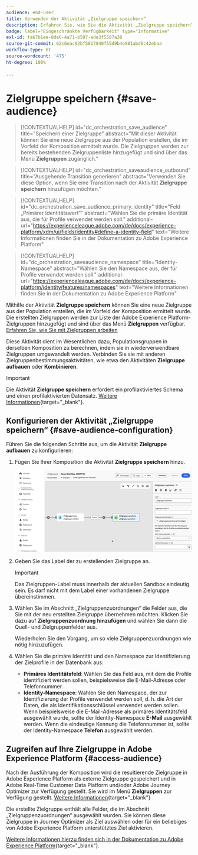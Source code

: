 ```yaml
---
audience: end-user
title: Verwenden der Aktivität „Zielgruppe speichern“
description: Erfahren Sie, wie Sie die Aktivität „Zielgruppe speichern“ verwenden.
badge: label="Eingeschränkte Verfügbarkeit" type="Informative"
exl-id: fa67b1ee-8de6-4a71-b597-ade3f5587a38
source-git-commit: 62c6eac92bf5817840f55d9b4e981abd6c42ebaa
workflow-type: ht
source-wordcount: '475'
ht-degree: 100%

---
```


# Zielgruppe speichern {#save-audience}

>[!CONTEXTUALHELP]
>id="dc_orchestration_save_audience"
>title="Speichern einer Zielgruppe"
>abstract="Mit dieser Aktivität können Sie eine neue Zielgruppe aus der Population erstellen, die im Vorfeld der Komposition ermittelt wurde. Die Zielgruppen werden zur bereits bestehenden Zielgruppenliste hinzugefügt und sind über das Menü **Zielgruppen** zugänglich."

>[!CONTEXTUALHELP]
>id="dc_orchestration_saveaudience_outbound"
>title="Ausgehende Transition generieren"
>abstract="Verwenden Sie diese Option, wenn Sie eine Transition nach der Aktivität **Zielgruppe speichern** hinzufügen möchten."

>[!CONTEXTUALHELP]
>id="dc_orchestration_save_audience_primary_identity"
>title="Feld „Primärer Identitätswert“"
>abstract="Wählen Sie die primäre Identität aus, die für Profile verwendet werden soll."
>additional-url="https://experienceleague.adobe.com/de/docs/experience-platform/xdm/ui/fields/identity#define-a-identity-field" text="Weitere Informationen finden Sie in der Dokumentation zu Adobe Experience Platform"

>[!CONTEXTUALHELP]
>id="dc_orchestration_saveaudience_namespace"
>title="Identity-Namespace"
>abstract="Wählen Sie den Namespace aus, der für Profile verwendet werden soll."
>additional-url="https://experienceleague.adobe.com/de/docs/experience-platform/identity/features/namespaces" text="Weitere Informationen finden Sie in der Dokumentation zu Adobe Experience Platform"

Mithilfe der Aktivität **Zielgruppe speichern** können Sie eine neue Zielgruppe aus der Population erstellen, die im Vorfeld der Komposition ermittelt wurde. Die erstellten Zielgruppen werden zur Liste der Adobe Experience Platform-Zielgruppen hinzugefügt und sind über das Menü **Zielgruppen** verfügbar. [Erfahren Sie, wie Sie mit Zielgruppen arbeiten](../../start/audiences.md)

Diese Aktivität dient im Wesentlichen dazu, Populationsgruppen in derselben Komposition zu berechnen, indem sie in wiederverwendbare Zielgruppen umgewandelt werden. Verbinden Sie sie mit anderen Zielgruppenbestimmungsaktivitäten, wie etwa den Aktivitäten **Zielgruppe aufbauen** oder **Kombinieren**.

>[!IMPORTANT]
>
>Die Aktivität **Zielgruppe speichern** erfordert ein profilaktiviertes Schema und einen profilaktivierten Datensatz. [Weitere Informationen](https://experienceleague.adobe.com/de/docs/experience-platform/catalog/datasets/user-guide#enable-profile){target="_blank"}.

## Konfigurieren der Aktivität „Zielgruppe speichern“ {#save-audience-configuration}

Führen Sie die folgenden Schritte aus, um die Aktivität **Zielgruppe aufbauen** zu konfigurieren:

1. Fügen Sie Ihrer Komposition die Aktivität **Zielgruppe speichern** hinzu.

   ![](../assets/save-audience.png)

1. Geben Sie das Label der zu erstellenden Zielgruppe an.

   >[!IMPORTANT]
   >
   >Das Zielgruppen-Label muss innerhalb der aktuellen Sandbox eindeutig sein. Es darf nicht mit dem Label einer vorhandenen Zielgruppe übereinstimmen.

1. Wählen Sie im Abschnitt „Zielgruppenzuordnungen“ die Felder aus, die Sie mit der neu erstellten Zielgruppe übernehmen möchten. Klicken Sie dazu auf **Zielgruppenzuordnung hinzufügen** und wählen Sie dann die Quell- und Zielgruppenfelder aus.

   Wiederholen Sie den Vorgang, um so viele Zielgruppenzuordnungen wie nötig hinzuzufügen.

1. Wählen Sie die primäre Identität und den Namespace zur Identifizierung der Zielprofile in der Datenbank aus:

   * **Primäres Identitätsfeld**: Wählen Sie das Feld aus, mit dem die Profile identifiziert werden sollen, beispielsweise die E-Mail-Adresse oder Telefonnummer.
   * **Identity-Namespace**: Wählen Sie den Namespace, der zur Identifizierung der Profile verwendet werden soll, d. h. die Art der Daten, die als Identifikationsschlüssel verwendet werden sollen. Wenn beispielsweise die E-Mail-Adresse als primäres Identitätsfeld ausgewählt wurde, sollte der Identity-Namespace **E-Mail** ausgewählt werden. Wenn die eindeutige Kennung die Telefonnummer ist, sollte der Identity-Namespace **Telefon** ausgewählt werden.

## Zugreifen auf Ihre Zielgruppe in Adobe Experience Platform {#access-audience}

Nach der Ausführung der Komposition wird die resultierende Zielgruppe in Adobe Experience Platform als externe Zielgruppe gespeichert und in Adobe Real-Time Customer Data Platform und/oder Adobe Journey Optimizer zur Verfügung gestellt. Sie wird im Menü **Zielgruppen** zur Verfügung gestellt. [Weitere Informationen](https://experienceleague.adobe.com/de/docs/experience-platform/segmentation/ui/audience-portal){target="_blank"}

Die erstellte Zielgruppe enthält alle Felder, die im Abschnitt „Zielgruppenzuordnungen“ ausgewählt wurden. Sie können diese Zielgruppe in Journey Optimizer als Ziel auswählen oder für ein beliebiges von Adobe Experience Platform unterstütztes Ziel aktivieren.

[Weitere Informationen hierzu finden sich in der Dokumentation zu Adobe Experience Platform](https://experienceleague.adobe.com/de/docs/experience-platform/segmentation/ui/audience-portal){target="_blank"}.

<!--

## Example{#save-audience-example}

The following example illustrates a simple audience update from targeting. A scheduler is added to run the workflow once a month. A query recovers all the profiles subscribed to the different application services available. The **Save audience** activity updates the audience by deleting profiles that have unsubscribed from the service since the last workflow execution and by adding the newly subscribed profiles.
-->
